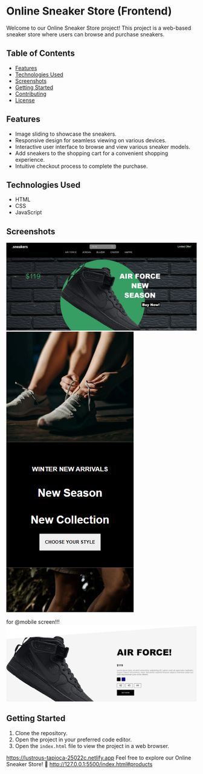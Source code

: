 # Online Sneaker Store (Frontend)

Welcome to our Online Sneaker Store project! This project is a web-based sneaker store where users can browse and purchase sneakers.

## Table of Contents

- [Features](#features)
- [Technologies Used](#technologies-used)
- [Screenshots](#screenshots)
- [Getting Started](#getting-started)
- [Contributing](#contributing)
- [License](#license)

## Features

- Image sliding to showcase the sneakers.
- Responsive design for seamless viewing on various devices.
- Interactive user interface to browse and view various sneaker models.
- Add sneakers to the shopping cart for a convenient shopping experience.
- Intuitive checkout process to complete the purchase.

## Technologies Used

- HTML
- CSS
- JavaScript

## Screenshots
![Screenshots](screenshots/scrnshot1.png)
![Screenshots](screenshots/scrnshot2.png)

for @mobile screen!!!
![Screenshots](screenshots/scrnshot3.png)


## Getting Started

1. Clone the repository.
2. Open the project in your preferred code editor.
3. Open the `index.html` file to view the project in a web browser.


https://lustrous-tapioca-25022c.netlify.app
Feel free to explore our Online Sneaker Store! 🚀
http://127.0.0.1:5500/index.html#products
